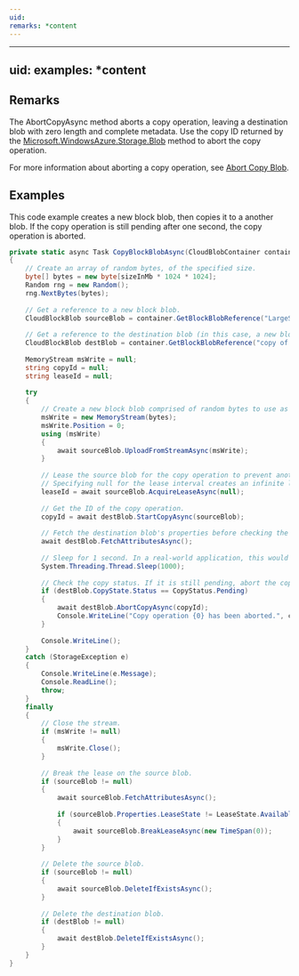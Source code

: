 ```yaml
---
uid: 
remarks: *content
---
```

---
uid: 
examples: *content
---
## Remarks  
 The AbortCopyAsync method aborts a copy operation, leaving a destination blob with zero length and complete metadata. Use the copy ID returned by the [Microsoft.WindowsAzure.Storage.Blob](assetId:///N:Microsoft.WindowsAzure.Storage.Blob?qualifyHint=False&autoUpgrade=True) method to abort the copy operation.  
  
 For more information about aborting a copy operation, see [Abort Copy Blob](../Topic/Abort%20Copy%20Blob.md).  
  
## Examples  
 This code example creates a new block blob, then copies it to a another blob. If the copy operation is still pending after one second, the copy operation is aborted.  
  
```c#  
private static async Task CopyBlockBlobAsync(CloudBlobContainer container, int sizeInMb)  
{  
    // Create an array of random bytes, of the specified size.  
    byte[] bytes = new byte[sizeInMb * 1024 * 1024];  
    Random rng = new Random();  
    rng.NextBytes(bytes);  
  
    // Get a reference to a new block blob.  
    CloudBlockBlob sourceBlob = container.GetBlockBlobReference("LargeSourceBlob");  
  
    // Get a reference to the destination blob (in this case, a new blob).  
    CloudBlockBlob destBlob = container.GetBlockBlobReference("copy of " + sourceBlob.Name);  
  
    MemoryStream msWrite = null;  
    string copyId = null;  
    string leaseId = null;  
  
    try  
    {  
        // Create a new block blob comprised of random bytes to use as the source of the copy operation.  
        msWrite = new MemoryStream(bytes);  
        msWrite.Position = 0;  
        using (msWrite)  
        {  
            await sourceBlob.UploadFromStreamAsync(msWrite);  
        }  
  
        // Lease the source blob for the copy operation to prevent another client from modifying it.  
        // Specifying null for the lease interval creates an infinite lease.  
        leaseId = await sourceBlob.AcquireLeaseAsync(null);  
  
        // Get the ID of the copy operation.  
        copyId = await destBlob.StartCopyAsync(sourceBlob);  
  
        // Fetch the destination blob's properties before checking the copy state.  
        await destBlob.FetchAttributesAsync();  
  
        // Sleep for 1 second. In a real-world application, this would most likely be a longer interval.  
        System.Threading.Thread.Sleep(1000);  
  
        // Check the copy status. If it is still pending, abort the copy operation.  
        if (destBlob.CopyState.Status == CopyStatus.Pending)  
        {  
            await destBlob.AbortCopyAsync(copyId);  
            Console.WriteLine("Copy operation {0} has been aborted.", copyId);  
        }  
  
        Console.WriteLine();  
    }  
    catch (StorageException e)  
    {  
        Console.WriteLine(e.Message);  
        Console.ReadLine();  
        throw;  
    }  
    finally  
    {  
        // Close the stream.  
        if (msWrite != null)  
        {  
            msWrite.Close();  
        }  
  
        // Break the lease on the source blob.  
        if (sourceBlob != null)  
        {  
            await sourceBlob.FetchAttributesAsync();  
  
            if (sourceBlob.Properties.LeaseState != LeaseState.Available)  
            {  
                await sourceBlob.BreakLeaseAsync(new TimeSpan(0));  
            }  
        }  
  
        // Delete the source blob.  
        if (sourceBlob != null)  
        {  
            await sourceBlob.DeleteIfExistsAsync();  
        }  
  
        // Delete the destination blob.  
        if (destBlob != null)  
        {  
            await destBlob.DeleteIfExistsAsync();  
        }  
    }  
}  
  
```